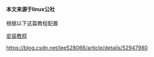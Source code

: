 #### 本文来源于linux公社


根据以下这篇教程配置

<a href="https://www.linuxidc.com/Linux/2017-01/139622.htm" target="_blank">安装教程<a/>


https://blog.csdn.net/lee528066/article/details/52947980